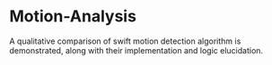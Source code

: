 # Motion-Analysis
A qualitative comparison of swift motion detection algorithm is demonstrated, along with their implementation and logic elucidation.
